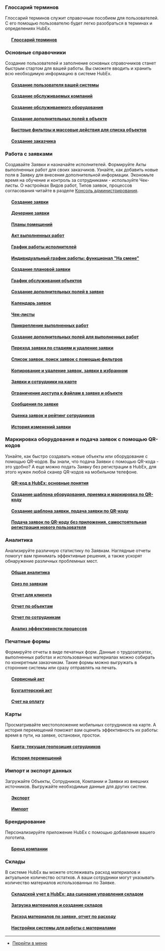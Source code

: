 <script type="text/javascript">
    (function (m, e, t, r, i, k, a) {
        m[i] = m[i] || function () {
            (m[i].a = m[i].a || []).push(arguments)
        };
        m[i].l = 1 * new Date();
        k = e.createElement(t), a = e.getElementsByTagName(t)[0], k.async = 1, k.src = r, a.parentNode.insertBefore(k, a)
    })
    (window, document, "script", "https://mc.yandex.ru/metrika/tag.js", "ym");
    ym('{{ site.yandex_metric }}', "init", {
        id: '{{ site.yandex_metric }}',
        clickmap: true,
        trackLinks: true,
        accurateTrackBounce: true,
        webvisor: true
    });
</script>
<noscript>
    <div><img src="https://mc.yandex.ru/watch/'{{ site.yandex_metric }}'" style="position:absolute; left:-9999px;"
              alt=""/></div>
</noscript>
<!-- /Yandex.Metrika counter -->
<link rel="stylesheet" type="text/css" href="/assets/css/styles.css">

<!--Для успешного начала работы выполните следующие шаги:-->
### Глоссарий терминов
Глоссарий терминов служит справочным пособием для пользователей. С его помощью пользователю будет легко разобраться в терминах и определениях HubEx.
<h4 style="padding-left: 20px;"><a href="/docs/FAQ/RU/user/Glossary.html">Глоссарий терминов</a></h4>

### Основные справочники
Создание пользователей и заполнение основных справочников станет быстрым стартом для вашей работы. Вы сможете вводить и хранить всю необходимую информацию в системе HubEx.

<h4 style="padding-left: 20px;"><a href="/docs/FAQ/RU/user/CreatingUser.html">Создание пользователя вашей системы</a></h4>

<h4 style="padding-left: 20px;">
    <a href="/docs/FAQ/RU/user/CreatingCompany.html">Создание обслуживаемых компаний</a>
</h4>
<h4 style="padding-left: 20px;">
    <a href="/docs/FAQ/RU/user/CreatingObjects.html">Создание обслуживаемого оборудования</a>
</h4>
<h4 style="padding-left: 20px;">
    <a href="/docs/FAQ/RU/user/AdditionalFieldsObject.html">Создание дополнительных полей в объекте</a>
</h4>
<h4 style="padding-left: 20px;">
    <a href="/docs/FAQ/RU/user/GroupActions.html">Быстрые фильтры и массовые действия для списка объектов</a>
</h4>
<h4 style="padding-left: 20px;">
    <a href="/docs/FAQ/RU/user/CreatingCustomer.html">Создание заказчика</a>
</h4>


### Работа с заявками
Создавайте Заявки и назначайте исполнителей. Формируйте Акты выполненных работ для своих заказчиков. Узнайте, как добавить новые поля в Заявку для внесения дополнительной информации. Экономьте время на обучение и контроль за сотрудниками - используйте Чек-листы. О настройках Видов работ, Типов заявок, процессов согласования читайте в разделе <a href="https://wiki.hubex.ru/index_admin.html">Консоль администрирования</a>.
<h4 style="padding-left: 20px;">
    <a href="/docs/FAQ/RU/user/CreatingTicket.html">Создание заявки</a></h4>
<h4 style="padding-left: 20px;">
    <a href="/docs/FAQ/RU/user/ChildTicket.html">Дочерние заявки</a></h4>
<h4 style="padding-left: 20px;">
    <a href="/docs/FAQ/RU/user/FloorPlan.html">Планы помещений</a><span class="new-badge" title="28.06.2022"></span></h4>
<h4 style="padding-left: 20px;">
    <a href="/docs/FAQ/RU/user/ActOFAcceptance.html">Акт выполненных работ</a></h4>
<h4 style="padding-left: 20px;">
    <a href="/docs/FAQ/RU/user/Schedule.html">График работы исполнителей</a></h4>
<h4 style="padding-left: 20px;">
    <a href="/docs/FAQ/RU/user/OnDuty.html">Индивидуальный график работы: функционал "На смене"</a><span class="new-badge" title="01.03.2022"></span></h4>
<h4 style="padding-left: 20px;">
    <a href="/docs/FAQ/RU/user/PlannedTickets.html">Создание плановой заявки</a></h4>
<h4 style="padding-left: 20px;">
    <a href="/docs/FAQ/RU/user/PlannedTicketsSchedule.html">График обслуживания объектов</a><span class="new-badge" title="29.09.2022"></span></h4>
<h4 style="padding-left: 20px;">
    <a href="/docs/FAQ/RU/user/AdditionalFields.html">Создание дополнительных полей в заявке</a></h4>

<h4 style="padding-left: 20px;">
    <a href="/docs/FAQ/RU/user/Calendar.html">Календарь заявок</a></h4>
<h4 style="padding-left: 20px;">
    <a href="/docs/FAQ/RU/user/Checklists.html">Чек-листы</a></h4>
<h4 style="padding-left: 20px;">
    <a href="/docs/FAQ/RU/user/AttachingFiles.html">Прикрепление выполненных работ</a></h4>
<h4 style="padding-left: 20px;"><a href="/docs/FAQ/RU/user/AdditionalFieldsWorks.html">Создание дополнительных полей для выполненных работ</a><span class="new-badge" title="07.03.2023"></span></h4>
<h4 style="padding-left: 20px;">
    <a href="/docs/FAQ/RU/user/ChangingStatus.html">Переход заявки по стадиям и удаление заявки</a></h4>

<h4 style="padding-left: 20px;">
    <a href="/docs/FAQ/RU/user/Filters.html">Список заявок, поиск заявок с помощью фильтров</a></h4>

<h4 style="padding-left: 20px;">
    <a href="/docs/FAQ/RU/user/ElectedTicket.html">Копирование и удаление заявок, заявки в избранном</a><span class="new-badge" title="22.02.2023"></span></h4>

<h4 style="padding-left: 20px;">
    <a href="/docs/FAQ/RU/user/TicketsOnMap.html">Заявки и сотрудники на карте</a></h4>

<h4 style="padding-left: 20px;">
    <a href="/docs/FAQ/RU/user/ViewRestriction.html">Ограничение доступа к файлам в заявке и объекте</a></h4>
<h4 style="padding-left: 20px;">
    <a href="/docs/FAQ/RU/user/Messages.html">Сообщения по заявке</a></h4>

<h4 style="padding-left: 20px;">
    <a href="/docs/FAQ/RU/user/Rating.html">Оценка заявок и рейтинг сотрудников</a></h4>
<h4 style="padding-left: 20px;">
    <a href="/docs/FAQ/RU/user/HistoryOfChanges.html">История изменений заявки</a></h4>

### Маркировка оборудования и подача заявок с помощью QR-кодов
Узнайте, как быстро создавать новые объекты или оборудование с помощью QR-кодов. Вы знали, что подача Заявки с помощью QR-кода - это удобно? А еще можно подать Заявку без регистрации в HubEx, для этого нужен любой сканер QR-кодов на мобильном телефоне.

<h4 style="padding-left: 20px;">
    <a href="/docs/FAQ/RU/user/QRcodeMain.html">QR-код в HubEx: основные понятия</a>
</h4>

<h4 style="padding-left: 20px;">
    <a href="/docs/FAQ/RU/user/CreatingObjTemplates.html">Создание шаблона оборудования, приемка и маркировка по QR-коду</a>
</h4>

<h4 style="padding-left: 20px;">
    <a href="/docs/FAQ/RU/user/CreatingTaskTemplates.html">Создание шаблона заявки, подача заявки по QR-коду</a>
</h4>
<h4 style="padding-left: 20px;">
    <a href="/docs/FAQ/RU/user/SelfRegister.html">Подача заявок по QR-коду без приложения, самостоятельная регистрация нового пользователя</a>
</h4>

### Аналитика
Анализируйте различную статистику по Заявкам. Наглядные отчеты помогут вам принимать эффективные решения, а также ускорят обнаружение различных проблемных мест.
<h4 style="padding-left: 20px;">
    <a href="/docs/FAQ/RU/user/GeneralAnalitics.html">Общая аналитика</a>
</h4>
<h4 style="padding-left: 20px;">
    <a href="/docs/FAQ/RU/user/TicketsReport.html">Срез по заявкам</a>
</h4>
<h4 style="padding-left: 20px;">
    <a href="/docs/FAQ/RU/user/ClientsAnalitics.html">Отчет для клиента</a> <span class="new-badge" title="02.06.2021"></span>
</h4>

<h4 style="padding-left: 20px;">
    <a href="/docs/FAQ/RU/user/ObjectsAnalitics.html">Отчет по объектам</a> <span class="new-badge" title="07.07.2021"></span>
</h4>

<h4 style="padding-left: 20px;">
    <a href="/docs/FAQ/RU/user/EngineersAnalytics.html">Отчет по сотрудникам</a> <span class="new-badge" title="02.06.2021"></span>
</h4>

<h4 style="padding-left: 20px;">
    <a href="/docs/FAQ/RU/user/ProcessEfficiency.html">Анализ эффективности процессов</a> <span class="new-badge" title="22.12.2021"></span>
</h4>


### Печатные формы
Формируйте отчеты в виде печатных форм. Данные о трудозатратах, выполненных работах и использованных материалах можно собирать по конкретным заказчикам. Такие формы можно выгружать в сторонние системы или сразу отправлять на печать. 

<h4 style="padding-left: 20px;"><a href="/docs/FAQ/RU/user/PrintedFormAct.html">Сервисный акт</a><span class="new-badge" title="29.09.2022"></span>
</h4>
<h4 style="padding-left: 20px;"><a href="/docs/FAQ/RU/user/PrintedFormActOfAccounting.html">Бухгалтерский акт</a><span class="new-badge" title="29.09.2022"></span>
</h4>
<h4 style="padding-left: 20px;"><a href="/docs/FAQ/RU/user/PaymentInvoice.html">Счет на оплату</a><span class="new-badge" title="29.09.2022"></span>
</h4>


### Карты
Просматривайте местоположение мобильных сотрудников на карте. А история перемещений поможет вам оценить эффективность их работы: время в пути, на заявке, остановки, простои.
<h4 style="padding-left: 20px;">
    <a href="/docs/FAQ/RU/user/GeoPosition.html">Карта: текущая геопозиция сотрудников</a>
</h4>
<h4 style="padding-left: 20px;">
    <a href="/docs/FAQ/RU/user/Geotracking.html">История перемещений</a>
</h4>
<!--<h4 style="padding-left: 20px;">
    <a href="">Карта</a>
</h4>
<h4 style="padding-left: 20px;">
    <a href="">История перемещений</a>
</h4>-->


<!--
#### [Аналитика](docs/FAQ/RU/user/Analytics.md)-->

### Импорт и экспорт данных
Загружайте Объекты, Сотрудников, Компании и Заявки из внешних источников. Выгружайте необходимые данные для других систем.
<h4 style="padding-left: 20px;">
    <a href="/docs/FAQ/RU/user/Export.html">Экспорт</a>
</h4>
<h4 style="padding-left: 20px;">
    <a href="/docs/FAQ/RU/user/Import.html">Импорт</a>
</h4>

<!--
#### [Импорт](docs/FAQ/RU/user/Import.md)-->

### Брендирование
Персонализируйте приложение HubEx с помощью добавления вашего логотипа.
<h4 style="padding-left: 20px;">
    <a href="/docs/FAQ/RU/user/Branding.html">Бренд компании</a>
</h4>

<!--
#### [Брендирование](docs/FAQ/RU/user/Branding.md)-->

### Склады
В системе HubEx вы можете отслеживать расход материалов и актуальное количество остатков. А ваши сотрудники могут указывать количество материалов использованных по Заявке.
<h4 style="padding-left: 20px;">
    <a href="/docs/FAQ/RU/user/InventoryAccounting.html">Складской учет в HubEx: два сценария управления складом</a>
</h4>
<h4 style="padding-left: 20px;">
    <a href="/docs/FAQ/RU/user/Materials.html">Загрузка материалов и создание складов</a>
</h4>
<h4 style="padding-left: 20px;">
    <a href="/docs/FAQ/RU/user/Withdrawals.html">Расход материалов по заявке, отчет по
        расходу</a>
</h4>
<!--<h4 style="padding-left: 20px;">
    <a href="/docs/FAQ/RU/user/TicketWithMaterials.html">Подача заявки с указанием рекомендованных материалов</a>
</h4>-->
<h4 style="padding-left: 20px;">
    <a href="/docs/FAQ/RU/user/SettingsWithMaterials.html">Настройки системы для работы с материалами</a>
</h4>

____
- [Перейти в меню](http://wiki.hubex.ru)
